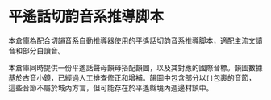 # 平遙話切韵音系推導脚本

本倉庫為配合[切韻音系自動推導器](https://github.com/nk2028/qieyun-autoderiver?tab=readme-ov-file)使用的平遙話切韵音系推導脚本，適配主流文讀音和部分白讀音。

本倉庫同時提供一份平遙話聲母韻母搭配韻圖，以及其對應的國際音標。韻圖數據基於古音小鏡，已經過人工排查修正和增補。韻圖中包含部分以`[]`包裹的音節，這些音節不屬於城內方言，但可能存在於平遙縣境內週邊村鎮中。

